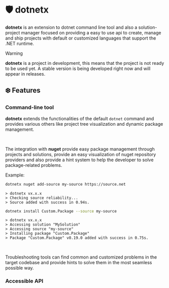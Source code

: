 # 🛡 dotnetx

**dotnetx** is an extension to dotnet command line tool and also a solution-project manager focused on providing a easy to use api to create, manage and ship projects with default or customized languages that support the .NET runtime.

> [!WARNING]
>
> **dotnetx** is a project in development, this means that the project is not ready to be used yet. A stable version is being developed right now and will appear in releases.

## ❄️ Features

### Command-line tool

**dotnetx** extends the functionalities of the default `dotnet` command and provides various others like project tree visualization and dynamic package management. 

<br>

The integration with **nuget** provide easy package management through projects and solutions, provide an easy visualization of nuget repository providers and also provide a hint system to help the developer to solve package-related problems. 

Example:

```bash
dotnetx nuget add-source my-source https://source.net
```
```
> dotnetx vx.x.x
> Checking source reliability...
> Source added with success in 0.94s.
```

```bash
dotnetx install Custom.Package --source my-source
```

```
> dotnetx vx.x.x
> Accessing solution "MySolution"
> Accessing source "my-source"
> Installing package "Custom.Package"
> Package "Custom.Package" v0.19.0 added with success in 0.75s.
```

<br>


Troubleshooting tools can find common and customized problems in the target codebase and provide hints to solve them in the most seamless possible way.

### Accessible API


 
### 
 
